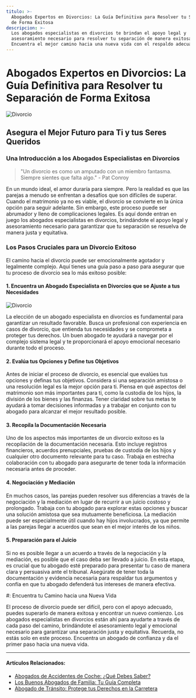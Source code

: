 ```yaml
---
titulo: >-
  Abogados Expertos en Divorcios: La Guía Definitiva para Resolver tu Separación
  de Forma Exitosa
descripcion: >-
  Los abogados especialistas en divorcios te brindan el apoyo legal y
  asesoramiento necesario para resolver tu separación de manera exitosa.
  Encuentra el mejor camino hacia una nueva vida con el respaldo adecuado.
---
```


# Abogados Expertos en Divorcios: La Guía Definitiva para Resolver tu Separación de Forma Exitosa

![Divorcio](./img/abogados-especialistas-en-divorcios-1.webp)

## Asegura el Mejor Futuro para Ti y tus Seres Queridos

### Una Introducción a los Abogados Especialistas en Divorcios

> "Un divorcio es como un amputado con un miembro fantasma. Siempre sientes que falta algo." - Pat Conroy

En un mundo ideal, el amor duraría para siempre. Pero la realidad es que las parejas a menudo se enfrentan a desafíos que son difíciles de superar. Cuando el matrimonio ya no es viable, el divorcio se convierte en la única opción para seguir adelante. Sin embargo, este proceso puede ser abrumador y lleno de complicaciones legales. Es aquí donde entran en juego los abogados especialistas en divorcios, brindándote el apoyo legal y asesoramiento necesario para garantizar que tu separación se resuelva de manera justa y equitativa.

### Los Pasos Cruciales para un Divorcio Exitoso

El camino hacia el divorcio puede ser emocionalmente agotador y legalmente complejo. Aquí tienes una guía paso a paso para asegurar que tu proceso de divorcio sea lo más exitoso posible:

#### 1. Encuentra un Abogado Especialista en Divorcios que se Ajuste a tus Necesidades

![Divorcio](./img/abogados-especialistas-en-divorcios-2.webp)

La elección de un abogado especialista en divorcios es fundamental para garantizar un resultado favorable. Busca un profesional con experiencia en casos de divorcio, que entienda tus necesidades y se comprometa a proteger tus derechos. Un buen abogado te ayudará a navegar por el complejo sistema legal y te proporcionará el apoyo emocional necesario durante todo el proceso.

#### 2. Evalúa tus Opciones y Define tus Objetivos

Antes de iniciar el proceso de divorcio, es esencial que evalúes tus opciones y definas tus objetivos. Considera si una separación amistosa o una resolución legal es la mejor opción para ti. Piensa en qué aspectos del matrimonio son más importantes para ti, como la custodia de los hijos, la división de los bienes y las finanzas. Tener claridad sobre tus metas te ayudará a tomar decisiones informadas y a trabajar en conjunto con tu abogado para alcanzar el mejor resultado posible.

#### 3. Recopila la Documentación Necesaria

Uno de los aspectos más importantes de un divorcio exitoso es la recopilación de la documentación necesaria. Esto incluye registros financieros, acuerdos prenupciales, pruebas de custodia de los hijos y cualquier otro documento relevante para tu caso. Trabaja en estrecha colaboración con tu abogado para asegurarte de tener toda la información necesaria antes de proceder.

#### 4. Negociación y Mediación

En muchos casos, las parejas pueden resolver sus diferencias a través de la negociación y la mediación en lugar de recurrir a un juicio costoso y prolongado. Trabaja con tu abogado para explorar estas opciones y buscar una solución amistosa que sea mutuamente beneficiosa. La mediación puede ser especialmente útil cuando hay hijos involucrados, ya que permite a las parejas llegar a acuerdos que sean en el mejor interés de los niños.

#### 5. Preparación para el Juicio

Si no es posible llegar a un acuerdo a través de la negociación y la mediación, es posible que el caso deba ser llevado a juicio. En esta etapa, es crucial que tu abogado esté preparado para presentar tu caso de manera clara y persuasiva ante el tribunal. Asegúrate de tener toda la documentación y evidencia necesaria para respaldar tus argumentos y confía en que tu abogado defenderá tus intereses de manera efectiva.

#: Encuentra tu Camino hacia una Nueva Vida

El proceso de divorcio puede ser difícil, pero con el apoyo adecuado, puedes superarlo de manera exitosa y encontrar un nuevo comienzo. Los abogados especialistas en divorcios están ahí para ayudarte a través de cada paso del camino, brindándote el asesoramiento legal y emocional necesario para garantizar una separación justa y equitativa. Recuerda, no estás solo en este proceso. Encuentra un abogado de confianza y da el primer paso hacia una nueva vida.

---

#### Artículos Relacionados:

- [Abogados de Accidentes de Coche: ¿Qué Debes Saber?](abogados-accidente-coche)
- [Los Buenos Abogados de Familia: Tu Guía Completa](buenos-abogados-de-familia)
- [Abogado de Tránsito: Protege tus Derechos en la Carretera](abogado-de-transito)
